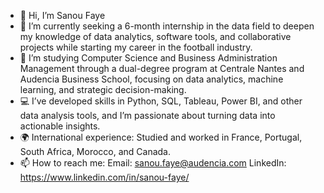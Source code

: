 - 👋 Hi, I’m Sanou Faye
- 👀 I’m currently seeking a 6-month internship in the data field to deepen my knowledge of data analytics, software tools, and collaborative projects while starting my career in the football industry.
- 🌱 I’m studying Computer Science and Business Administration Management through a dual-degree program at Centrale Nantes and Audencia Business School, focusing on data analytics, machine learning, and strategic decision-making.
- 💻 I’ve developed skills in Python, SQL, Tableau, Power BI, and other data analysis tools, and I’m passionate about turning data into actionable insights.
- 🌍 International experience: Studied and worked in France, Portugal, South Africa, Morocco, and Canada.
- 📫 How to reach me:
Email: sanou.faye@audencia.com
LinkedIn: https://www.linkedin.com/in/sanou-faye/
